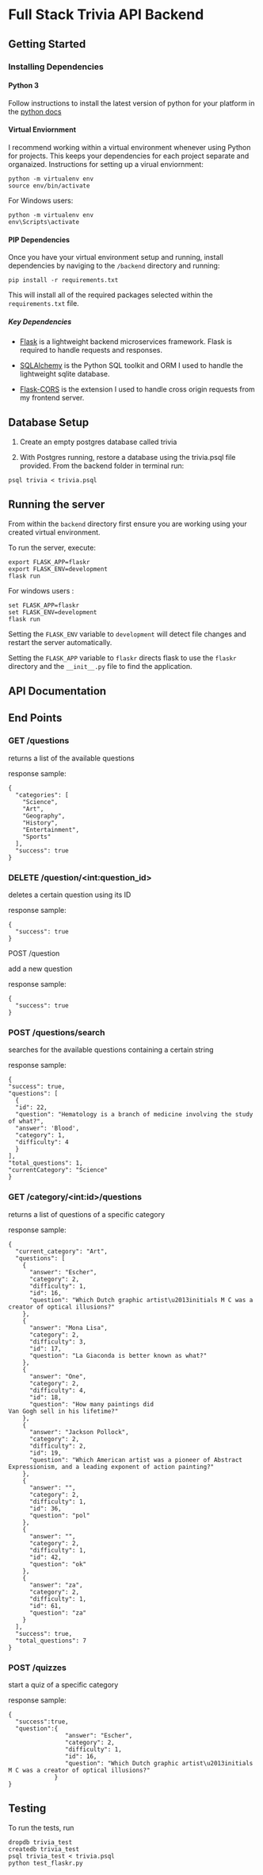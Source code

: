 # Full Stack Trivia API Backend

## Getting Started

### Installing Dependencies

#### Python 3

Follow instructions to install the latest version of python for your platform in the [python docs](https://docs.python.org/3/using/unix.html#getting-and-installing-the-latest-version-of-python)

#### Virtual Enviornment

I recommend working within a virtual environment whenever using Python for projects. This keeps your dependencies for each project separate and organaized. 
Instructions for setting up a virual enviornment:

```
python -m virtualenv env
source env/bin/activate
```

For Windows users:

```
python -m virtualenv env
env\Scripts\activate
```

#### PIP Dependencies

Once you have your virtual environment setup and running, install dependencies by naviging to the `/backend` directory and running:

```
pip install -r requirements.txt
```

This will install all of the required packages selected within the `requirements.txt` file.

##### Key Dependencies

- [Flask](http://flask.pocoo.org/)  is a lightweight backend microservices framework. Flask is required to handle requests and responses.

- [SQLAlchemy](https://www.sqlalchemy.org/) is the Python SQL toolkit and ORM I used to handle the lightweight sqlite database.

- [Flask-CORS](https://flask-cors.readthedocs.io/en/latest/#) is the extension I used to handle cross origin requests from my frontend server. 

## Database Setup

1. Create an empty postgres database called trivia 

2. With Postgres running, restore a database using the trivia.psql file provided. From the backend folder in terminal run:
```
psql trivia < trivia.psql
```

## Running the server

From within the `backend` directory first ensure you are working using your created virtual environment.

To run the server, execute:

```
export FLASK_APP=flaskr
export FLASK_ENV=development
flask run
```

For windows users :

```
set FLASK_APP=flaskr
set FLASK_ENV=development
flask run
```

Setting the `FLASK_ENV` variable to `development` will detect file changes and restart the server automatically.

Setting the `FLASK_APP` variable to `flaskr` directs flask to use the `flaskr` directory and the `__init__.py` file to find the application. 

## API Documentation
## End Points

### GET /questions

returns a list of the available questions

response sample:
```
{
  "categories": [
    "Science",
    "Art",
    "Geography",
    "History",
    "Entertainment",
    "Sports"
  ],
  "success": true
}
```
### DELETE /question/\<int:question_id\>

deletes a certain question using its ID

response sample:
```
{
  "success": true
}
```
POST /question

add a new question

response sample:
```
{
  "success": true
}
```
### POST /questions/search

searches for the available questions containing a certain string

response sample:
```
{
"success": true,
"questions": [
  {
  "id": 22, 
  "question": "Hematology is a branch of medicine involving the study of what?",
  "answer": 'Blood',
  "category": 1,
  "difficulty": 4
  }
],
"total_questions": 1,
"currentCategory": "Science"
}
```
### GET /category/\<int:id\>/questions

returns a list of questions of a specific category

response sample:
```
{
  "current_category": "Art",
  "questions": [
    {
      "answer": "Escher",
      "category": 2,
      "difficulty": 1,
      "id": 16,
      "question": "Which Dutch graphic artist\u2013initials M C was a creator of optical illusions?"
    },
    {
      "answer": "Mona Lisa",
      "category": 2,
      "difficulty": 3,
      "id": 17,
      "question": "La Giaconda is better known as what?"
    },
    {
      "answer": "One",
      "category": 2,
      "difficulty": 4,
      "id": 18,
      "question": "How many paintings did 
Van Gogh sell in his lifetime?"
    },
    {
      "answer": "Jackson Pollock",        
      "category": 2,
      "difficulty": 2,
      "id": 19,
      "question": "Which American artist was a pioneer of Abstract Expressionism, and a leading exponent of action painting?" 
    },
    {
      "answer": "",
      "category": 2,
      "difficulty": 1,
      "id": 36,
      "question": "pol"
    },
    {
      "answer": "",
      "category": 2,
      "difficulty": 1,
      "id": 42,
      "question": "ok"
    },
    {
      "answer": "za",
      "category": 2,
      "difficulty": 1,
      "id": 61,
      "question": "za"
    }
  ],
  "success": true,
  "total_questions": 7
}
```
### POST /quizzes

start a quiz of a specific category

response sample:
```
{
  "success":true,
  "question":{
                "answer": "Escher",
                "category": 2,
                "difficulty": 1,
                "id": 16,
                "question": "Which Dutch graphic artist\u2013initials M C was a creator of optical illusions?"
             }
}
```

## Testing
To run the tests, run
```
dropdb trivia_test
createdb trivia_test
psql trivia_test < trivia.psql
python test_flaskr.py
```
